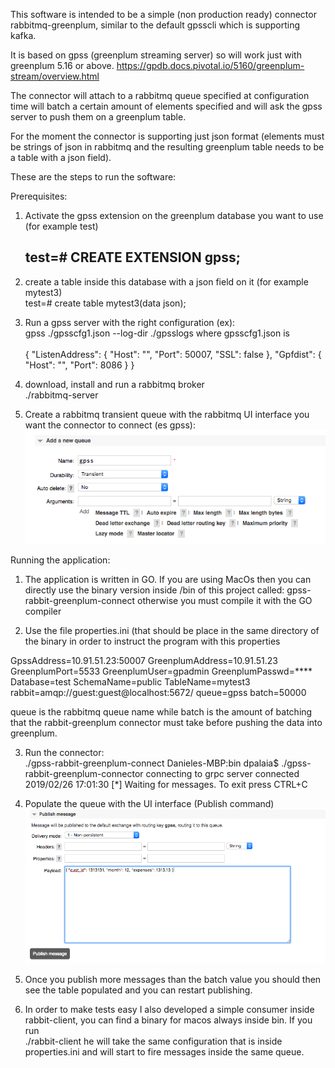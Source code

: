 This software is intended to be a simple (non production ready) connector rabbitmq-greenplum, similar to the default gpsscli which is supporting kafka.

It is based on gpss (greenplum streaming server) so will work just with greenplum 5.16 or above.
https://gpdb.docs.pivotal.io/5160/greenplum-stream/overview.html

The connector will attach to a rabbitmq queue specified at configuration time will batch a certain amount of elements specified and will ask the gpss server to push them on a greenplum table.

For the moment the connector is supporting just json format (elements must be strings of json in rabbitmq and the resulting greenplum table needs to be a table with a json field).

These are the steps to run the software:

Prerequisites:

1) Activate the gpss extension on the greenplum database you want to use (for example test)<br/>
   <h2> test=# CREATE EXTENSION gpss;</h2>
   
2) create a table inside this database with a json field on it (for example mytest3)<br/>
   test=# create table mytest3(data json);
   
3) Run a gpss server with the right configuration (ex):<br/>
  gpss ./gpsscfg1.json --log-dir ./gpsslogs
  where gpsscfg1.json is <br/><br/>
  {
    "ListenAddress": {
        "Host": "",
        "Port": 50007,
        "SSL": false
    },
    "Gpfdist": {
        "Host": "",
        "Port": 8086
    }
}<br/>

4) download, install and run a rabbitmq broker<br/>
./rabbitmq-server

5) Create a rabbitmq transient queue with the rabbitmq UI interface you want the connector to connect (es gpss):<br/>
  ![Screenshot](queue.png)
  
Running the application:

1) The application is written in GO. If you are using MacOs then you can directly use the binary version inside /bin of this project called: gpss-rabbit-greenplum-connect otherwise you must compile it with the GO compiler

2) Use the file properties.ini (that should be place in the same directory of the binary in order to instruct the program with this properties<br/>

GpssAddress=10.91.51.23:50007
GreenplumAddress=10.91.51.23
GreenplumPort=5533
GreenplumUser=gpadmin
GreenplumPasswd=**** 
Database=test
SchemaName=public
TableName=mytest3
rabbit=amqp://guest:guest@localhost:5672/
queue=gpss
batch=50000  

queue is the rabbitmq queue name while batch is the amount of batching that the rabbit-greenplum connector must take before pushing the data into greenplum.<br/>

3) Run the connector:<br/>
./gpss-rabbit-greenplum-connect 
Danieles-MBP:bin dpalaia$ ./gpss-rabbit-greenplum-connector 
connecting to grpc server
connected
2019/02/26 17:01:30  [*] Waiting for messages. To exit press CTRL+C<br/>

4) Populate the queue with the UI interface (Publish command)<br/>
![Screenshot](queue2.png)

5) Once you publish more messages than the batch value you should then see the table populated and you can restart publishing.<br/>

6) In order to make tests easy I also developed a simple consumer inside rabbit-client, you can find a binary for macos always inside bin.
If you run<br/>
./rabbit-client
he will take the same configuration that is inside properties.ini and will start to fire messages inside the same queue.
